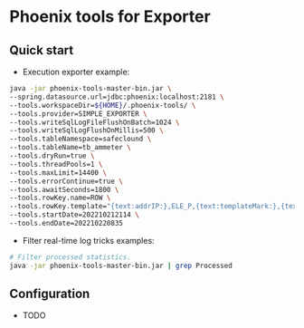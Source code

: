 # Phoenix tools for Exporter

## Quick start

- Execution exporter example:

```bash
java -jar phoenix-tools-master-bin.jar \
--spring.datasource.url=jdbc:phoenix:localhost:2181 \
--tools.workspaceDir=${HOME}/.phoenix-tools/ \
--tools.provider=SIMPLE_EXPORTER \
--tools.writeSqlLogFileFlushOnBatch=1024 \
--tools.writeSqlLogFlushOnMillis=500 \
--tools.tableNamespace=safeclound \
--tools.tableName=tb_ammeter \
--tools.dryRun=true \
--tools.threadPools=1 \
--tools.maxLimit=14400 \
--tools.errorContinue=true \
--tools.awaitSeconds=1800 \
--tools.rowKey.name=ROW \
--tools.rowKey.template="{text:addrIP:},ELE_P,{text:templateMark:},{text:addrIPOrder:%02d},{date:yyyyMMddHHmmssSSS}" \
--tools.startDate=202210212114 \
--tools.endDate=202210220835
```

- Filter real-time log tricks examples:

```bash
# Filter processed statistics.
java -jar phoenix-tools-master-bin.jar | grep Processed
```

## Configuration

- TODO
